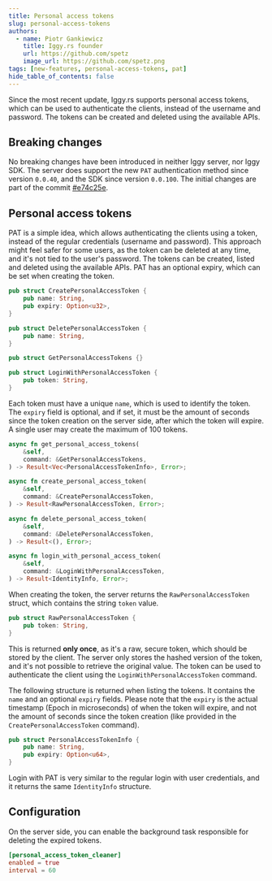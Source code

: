 ```yaml
---
title: Personal access tokens
slug: personal-access-tokens
authors:
  - name: Piotr Gankiewicz
    title: Iggy.rs founder
    url: https://github.com/spetz
    image_url: https://github.com/spetz.png
tags: [new-features, personal-access-tokens, pat]
hide_table_of_contents: false
---
```


Since the most recent update, Iggy.rs supports personal access tokens, which can be used to authenticate the clients, instead of the username and password. The tokens can be created and deleted using the available APIs.

<!--truncate-->

## Breaking changes

No breaking changes have been introduced in neither Iggy server, nor Iggy SDK. The server does support the new `PAT` authentication method since version `0.0.40`, and the SDK since version `0.0.100`. The initial changes are part of the commit [#e74c25e](https://github.com/iggy-rs/iggy/commit/e74c25e058b1f39119ee89b5ada5d93f171cb221).

## Personal access tokens

PAT is a simple idea, which allows authenticating the clients using a token, instead of the regular credentials (username and password). This approach might feel safer for some users, as the token can be deleted at any time, and it's not tied to the user's password. The tokens can be created, listed and deleted using the available APIs. PAT has an optional expiry, which can be set when creating the token.
 

```rust
pub struct CreatePersonalAccessToken {
    pub name: String,
    pub expiry: Option<u32>,
}

pub struct DeletePersonalAccessToken {
    pub name: String,
}

pub struct GetPersonalAccessTokens {}

pub struct LoginWithPersonalAccessToken {
    pub token: String,
}
```

Each token must have a unique `name`, which is used to identify the token. The `expiry` field is optional, and if set, it must be the amount of seconds since the token creation on the server side, after which the token will expire. A single user may create the maximum of 100 tokens.

```rust
async fn get_personal_access_tokens(
    &self,
    command: &GetPersonalAccessTokens,
) -> Result<Vec<PersonalAccessTokenInfo>, Error>;

async fn create_personal_access_token(
    &self,
    command: &CreatePersonalAccessToken,
) -> Result<RawPersonalAccessToken, Error>;

async fn delete_personal_access_token(
    &self,
    command: &DeletePersonalAccessToken,
) -> Result<(), Error>;

async fn login_with_personal_access_token(
    &self,
    command: &LoginWithPersonalAccessToken,
) -> Result<IdentityInfo, Error>;
```

When creating the token, the server returns the `RawPersonalAccessToken` struct, which contains the string `token` value. 

```rust
pub struct RawPersonalAccessToken {
    pub token: String,
}
```

This is returned **only once**, as it's a raw, secure token, which should be stored by the client. The server only stores the hashed version of the token, and it's not possible to retrieve the original value. The token can be used to authenticate the client using the `LoginWithPersonalAccessToken` command.

The following structure is returned when listing the tokens. It contains the `name` and an optional `expiry` fields. Please note that the `expiry` is the actual timestamp (Epoch in microseconds) of when the token will expire, and not the amount of seconds since the token creation (like provided in the `CreatePersonalAccessToken` command).

```rust
pub struct PersonalAccessTokenInfo {
    pub name: String,
    pub expiry: Option<u64>,
}
```

Login with PAT is very similar to the regular login with user credentials, and it returns the same `IdentityInfo` structure.

## Configuration

On the server side, you can enable the background task responsible for deleting the expired tokens.

```toml
[personal_access_token_cleaner]
enabled = true
interval = 60
```